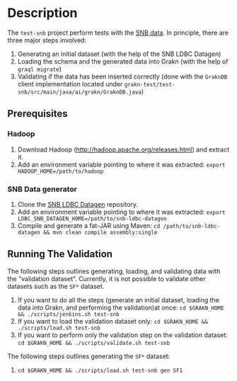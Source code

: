 # Description
The `test-snb` project perform tests with the [SNB data](ldbcouncil.org/developer/snb). In principle, there are three major steps involved:
1. Generating an initial dataset (with the help of the SNB LDBC Datagen)
2. Loading the schema and the generated data into Grakn (with the help of `graql migrate`)
3. Validating if the data has been inserted correctly (done with the `GraknDB` client implementation located under `grakn-test/test-snb/src/main/java/ai/grakn/GraknDB.java`)

## Prerequisites
### Hadoop
1. Download Hadoop (http://hadoop.apache.org/releases.html) and extract it.
2. Add an environment variable pointing to where it was extracted: `export HADOOP_HOME=/path/to/hadoop`

### SNB Data generator
1. Clone the [SNB LDBC Datagen](https://github.com/ldbc/ldbc_snb_datagen) repository.
2. Add an environment variable pointing to where it was extracted: `export LDBC_SNB_DATAGEN_HOME=/path/to/snb-ldbc-datagen`
3. Compile and generate a fat-JAR using Maven: `cd /path/to/snb-ldbc-datagen && mvn clean compile assembly:single`

## Running The Validation
The following steps outlines generating, loading, and validating data with the "validation dataset". Currently, it is not possible to validate other datasets such as the `SF*` dataset.
1. If you want to do all the steps (generate an initial dataset, loading the data into Grakn, and performing the validation)at once: `cd $GRAKN_HOME && ./scripts/jenkins.sh test-snb`
2. If you want to load the validation dataset only: `cd $GRAKN_HOME && ./scripts/load.sh test-snb`
3. If you want to perform only the validation step on the validation dataset: `cd $GRAKN_HOME && ./scripts/validate.sh test-snb`

The following steps outlines generating the `SF*` dataset:
1. `cd $GRAKN_HOME && ./scripts/load.sh test-snb gen SF1`